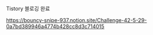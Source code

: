 

Tistory 블로깅 완료  

https://bouncy-snipe-937.notion.site/Challenge-42-5-29-0a7bd389946a4774b428cc8d3c714015
